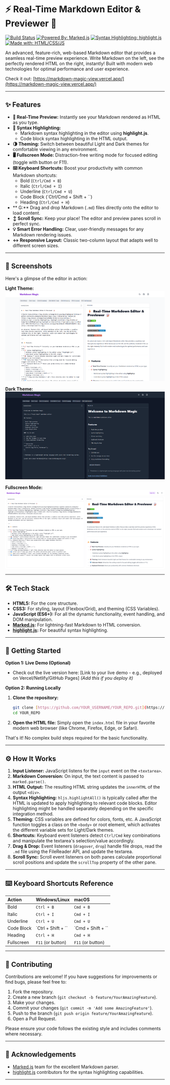 # ⚡ Real-Time Markdown Editor & Previewer 📝

[![Build Status](https://img.shields.io/badge/build-passing-brightgreen)](https://github.com/mussie-alemayehu/markdown-magic-view)
[![Powered By: Marked.js](https://img.shields.io/badge/Powered%20By-Marked.js-blue)](https://marked.js.org/)
[![Syntax Highlighting: highlight.js](https://img.shields.io/badge/Syntax%20Highlighting-highlight.js-blue)](https://highlightjs.org/) [![Made with: HTML/CSS/JS](https://img.shields.io/badge/Made%20with-HTML%2FCSS%2FJS-red)](https://developer.mozilla.org/)

An advanced, feature-rich, web-based Markdown editor that provides a seamless real-time preview experience. Write Markdown on the left, see the perfectly rendered HTML on the right, instantly! Built with modern web technologies for optimal performance and user experience.

Check it out: [https://markdown-magic-view.vercel.app/](https://markdown-magic-view.vercel.app/)

---

## ✨ Features

* **🚀 Real-Time Preview:** Instantly see your Markdown rendered as HTML as you type.
* **🎨 Syntax Highlighting:**
    * Markdown syntax highlighting in the editor using **highlight.js**.
    * Code block syntax highlighting in the HTML output.
* **🌗 Theming:** Switch between beautiful Light and Dark themes for comfortable viewing in any environment.
* **🖥️ Fullscreen Mode:** Distraction-free writing mode for focused editing (toggle with button or F11).
* **⌨️ Keyboard Shortcuts:** Boost your productivity with common Markdown shortcuts:
    * Bold (`Ctrl/Cmd + B`)
    * Italic (`Ctrl/Cmd + I`)
    * Underline (`Ctrl/Cmd + U`)
    * Code Block (`Ctrl/Cmd + Shift + \``)
    * Heading (`Ctrl/Cmd + H`)
* ** G:** Drag and drop Markdown (`.md`) files directly onto the editor to load content.
* **↕️ Scroll Sync:** Keep your place! The editor and preview panes scroll in perfect sync.
* **💡 Smart Error Handling:** Clear, user-friendly messages for any Markdown rendering issues.
* **↔️ Responsive Layout:** Classic two-column layout that adapts well to different screen sizes.

---

## 📸 Screenshots

Here's a glimpse of the editor in action:

**Light Theme:**
![Light Theme Screenshot](assets/light-theme.png "Markdown Editor - Light Theme")

**Dark Theme:**
![Dark Theme Screenshot](assets/dark-theme.png "Markdown Editor - Dark Theme")

**Fullscreen Mode:**
![Fullscreen Mode Screenshot](assets/fullscreen.png "Markdown Editor - Fullscreen Mode")

---

## 🛠️ Tech Stack

* **HTML5:** For the core structure.
* **CSS3:** For styling, layout (Flexbox/Grid), and theming (CSS Variables).
* **JavaScript (ES6+):** For all the dynamic functionality, event handling, and DOM manipulation.
* **[Marked.js](https://marked.js.org/):** For lightning-fast Markdown to HTML conversion.
* **[highlight.js](https://highlightjs.org/):** For beautiful syntax highlighting.

---

## 🚀 Getting Started

**Option 1: Live Demo (Optional)**

* Check out the live version here: [Link to your live demo - e.g., deployed on Vercel/Netlify/GitHub Pages] *(Add this if you deploy it)*

**Option 2: Running Locally**

1.  **Clone the repository:**
    ```bash
    git clone [https://github.com/YOUR_USERNAME/YOUR_REPO.git](https://github.com/YOUR_USERNAME/YOUR_REPO.git)
    cd YOUR_REPO
    ```
2.  **Open the HTML file:**
    Simply open the `index.html` file in your favorite modern web browser (like Chrome, Firefox, Edge, or Safari).

That's it! No complex build steps required for the basic functionality.

---

## ⚙️ How It Works

1.  **Input Listener:** JavaScript listens for the `input` event on the `<textarea>`.
2.  **Markdown Conversion:** On input, the text content is passed to `marked.parse()`.
3.  **HTML Output:** The resulting HTML string updates the `innerHTML` of the output `<div>`.
4.  **Syntax Highlighting:** `hljs.highlightAll()` is typically called after the HTML is updated to apply highlighting to relevant code blocks. Editor highlighting might be handled separately depending on the specific integration method.
5.  **Theming:** CSS variables are defined for colors, fonts, etc. A JavaScript function toggles a class on the `<body>` or root element, which activates the different variable sets for Light/Dark themes.
6.  **Shortcuts:** Keyboard event listeners detect `Ctrl/Cmd` key combinations and manipulate the textarea's selection/value accordingly.
7.  **Drag & Drop:** Event listeners (`dragover`, `drop`) handle file drops, read the `.md` file using the FileReader API, and update the textarea.
8.  **Scroll Sync:** Scroll event listeners on both panes calculate proportional scroll positions and update the `scrollTop` property of the other pane.

---

## ⌨️ Keyboard Shortcuts Reference

| Action        | Windows/Linux        | macOS              |
| :------------ | :------------------- | :----------------- |
| Bold          | `Ctrl + B`           | `Cmd + B`          |
| Italic        | `Ctrl + I`           | `Cmd + I`          |
| Underline     | `Ctrl + U`           | `Cmd + U`          |
| Code Block    | `Ctrl + Shift + \``  | `Cmd + Shift + \`` |
| Heading       | `Ctrl + H`           | `Cmd + H`          |
| Fullscreen    | `F11` (or button)    | `F11` (or button)  |

---

## 🤝 Contributing

Contributions are welcome! If you have suggestions for improvements or find bugs, please feel free to:

1.  Fork the repository.
2.  Create a new branch (`git checkout -b feature/YourAmazingFeature`).
3.  Make your changes.
4.  Commit your changes (`git commit -m 'Add some AmazingFeature'`).
5.  Push to the branch (`git push origin feature/YourAmazingFeature`).
6.  Open a Pull Request.

Please ensure your code follows the existing style and includes comments where necessary.

---

## 🙏 Acknowledgements

* [Marked.js](https://marked.js.org/) team for the excellent Markdown parser.
* [highlight.js](https://highlightjs.org/) contributors for the syntax highlighting capabilities.

---
